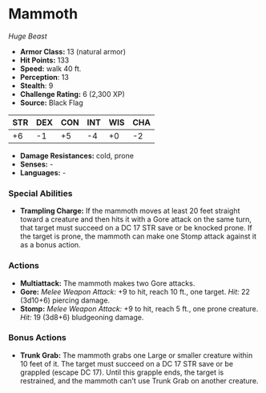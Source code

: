 # Mammoth

*Huge* *Beast*

- **Armor Class:** 13 (natural armor)
- **Hit Points:** 133 
- **Speed:** walk 40 ft.
- **Perception**: 13
- **Stealth**: 9
- **Challenge Rating:** 6 (2,300 XP)
- **Source:** Black Flag

| STR | DEX | CON | INT | WIS | CHA |
| --- | --- | --- | --- | --- | --- |
| +6 | -1 | +5 | -4 | +0 | -2 |

- **Damage Resistances:** cold, prone
- **Senses:** -
- **Languages:** -

### Special Abilities

- **Trampling Charge:** If the mammoth moves at least 20 feet straight toward a creature and then hits it with a Gore attack on the same turn, that target must succeed on a DC 17 STR save or be knocked prone. If the target is prone, the mammoth can make one Stomp attack against it as a bonus action.

### Actions

- **Multiattack:** The mammoth makes two Gore attacks.
- **Gore:** _Melee Weapon Attack:_ +9 to hit, reach 10 ft., one target. _Hit:_ 22 (3d10+6) piercing damage.
- **Stomp:** _Melee Weapon Attack:_ +9 to hit, reach 5 ft., one prone creature. _Hit:_ 19 (3d8+6) bludgeoning damage.

### Bonus Actions

- **Trunk Grab:** The mammoth grabs one Large or smaller creature within 10 feet of it. The target must succeed on a DC 17 STR save or be grappled (escape DC 17). Until this grapple ends, the target is restrained, and the mammoth can't use Trunk Grab on another creature.
